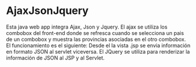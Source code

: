 # AjaxJsonJquery
Esta java web app integra Ajax, Json y Jquery. El ajax se utiliza los combobox del front-end donde se refresca cuando se selecciona un pais de un combobox y muestra las provincias asociadas en el otro combobox.
El funcionamiento es el siguiente:
Desde el la vista .jsp se envia información en formato JSON al servlet  viceversa. El JQuery se utiliza para renderizar la información de JSON al JSP y al Servlet.
